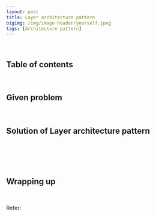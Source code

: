 ```yaml
---
layout: post
title: Layer architecture pattern
bigimg: /img/image-header/yourself.jpeg
tags: [Architecture pattern]
---
```





<br>

## Table of contents





<br>

## Given problem






<br>

## Solution of Layer architecture pattern






<br>

## 





<br>

## Wrapping up




<br>

Refer:

